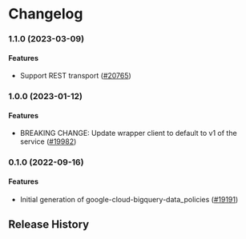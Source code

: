 # Changelog

### 1.1.0 (2023-03-09)

#### Features

* Support REST transport ([#20765](https://github.com/googleapis/google-cloud-ruby/issues/20765)) 

### 1.0.0 (2023-01-12)

#### Features

* BREAKING CHANGE: Update wrapper client to default to v1 of the service ([#19982](https://github.com/googleapis/google-cloud-ruby/issues/19982)) 

### 0.1.0 (2022-09-16)

#### Features

* Initial generation of google-cloud-bigquery-data_policies ([#19191](https://github.com/googleapis/google-cloud-ruby/issues/19191)) 

## Release History
